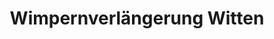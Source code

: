 ---
title: "Wimpernverlängerung Witten"
url: /witten/wimpernverlaengerung-witten/
shop: Kosmetik
---